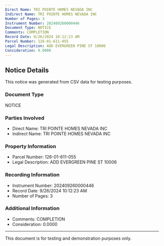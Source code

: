 ```yaml
---
Direct Name: TRI POINTE HOMES NEVADA INC
Indirect Name: TRI POINTE HOMES NEVADA INC
Number of Pages: 3
Instrument Number: 202409260000446
Document Type: NOTICE
Comments: COMPLETION
Record Date: 9/26/2024 10:12:23 AM
Parcel Number: 126-01-611-055
Legal Description: ADD EVERGREEN PINE ST 10006
Consideration: 0.0000
---
```


## Notice Details

This notice was generated from CSV data for testing purposes.

### Document Type
NOTICE

### Parties Involved
- Direct Name: TRI POINTE HOMES NEVADA INC
- Indirect Name: TRI POINTE HOMES NEVADA INC

### Property Information
- Parcel Number: 126-01-611-055
- Legal Description: ADD EVERGREEN PINE ST 10006

### Recording Information
- Instrument Number: 202409260000446
- Record Date: 9/26/2024 10:12:23 AM
- Number of Pages: 3

### Additional Information
- Comments: COMPLETION
- Consideration: 0.0000

---

This document is for testing and demonstration purposes only.
